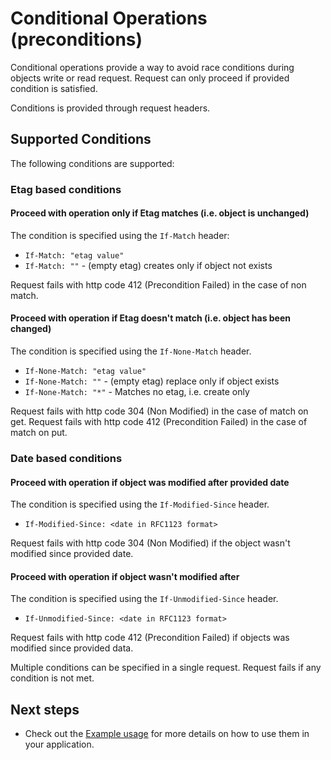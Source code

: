 # Conditional Operations (preconditions)

Conditional operations provide a way to avoid race conditions during objects
write or read request. Request can only proceed if provided condition is
satisfied.

Conditions is provided through request headers.

## Supported Conditions

The following conditions are supported:

### Etag based conditions

#### Proceed with operation only if Etag matches (i.e. object is unchanged)

The condition is specified using the `If-Match` header:

- `If-Match: "etag value"`
- `If-Match: ""` - (empty etag) creates only if object not exists

Request fails with http code 412 (Precondition Failed) in the case of non match.

#### Proceed with operation if Etag doesn't match (i.e. object has been changed)

The condition is specified using the `If-None-Match` header.

- `If-None-Match: "etag value"`
- `If-None-Match: ""` - (empty etag) replace only if object exists
- `If-None-Match: "*"` - Matches no etag, i.e. create only

Request fails with http code 304 (Non Modified) in the case of match on get.
Request fails with http code 412 (Precondition Failed) in the case of match on
put.

### Date based conditions

#### Proceed with operation if object was modified after provided date

The condition is specified using the `If-Modified-Since` header.

- `If-Modified-Since: <date in RFC1123 format>`

Request fails with http code 304 (Non Modified) if the object wasn't modified
since provided date.

#### Proceed with operation if object wasn't modified after

The condition is specified using the `If-Unmodified-Since` header.

- `If-Unmodified-Since: <date in RFC1123 format>`

Request fails with http code 412 (Precondition Failed) if objects was modified
since provided data.

Multiple conditions can be specified in a single request. Request fails if any
condition is not met.

## Next steps

- Check out the
  [Example usage](/docs/sdks/s3/aws-go-sdk.md#conditional-operations) for more
  details on how to use them in your application.
